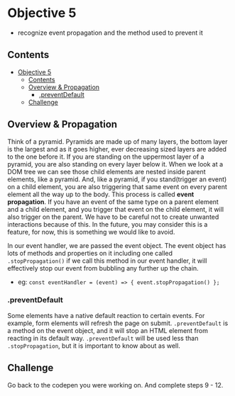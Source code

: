 # Objective 5 

- recognize event propagation and the method used to prevent it

## Contents

- [Objective 5](#objective-5)
  - [Contents](#contents)
  - [Overview & Propagation](#overview--propagation)
    - [.preventDefault](#preventdefault)
  - [Challenge](#challenge)

## Overview & Propagation

Think of a pyramid. Pyramids are made up of many layers, the bottom layer is the largest and as it goes higher, ever decreasing sized layers are added to the one before it. If you are standing on the uppermost layer of a pyramid, you are also standing on every layer below it. When we look at a DOM tree we can see those child elements are nested inside parent elements, like a pyramid. And, like a pyramid, if you stand(trigger an event) on a child element, you are also triggering that same event on every parent element all the way up to the body. This process is called **event propagation**. If you have an event of the same type on a parent element and a child element, and you trigger that event on the child element, it will also trigger on the parent. We have to be careful not to create unwanted interactions because of this. In the future, you may consider this is a feature, for now, this is something we would like to avoid.

In our event handler, we are passed the event object. The event object has lots of methods and properties on it including one called `.stopPropagation()` if we call this method in our event handler, it will effectively stop our event from bubbling any further up the chain.

- eg: `const eventHandler = (event) => { event.stopPropagation() };`
  
### .preventDefault

Some elements have a native default reaction to certain events. For example, form elements will refresh the page on submit. `.preventDefault` is a method on the event object, and it will stop an HTML element from reacting in its default way. `.preventDefault` will be used less than `.stopPropagation`, but it is important to know about as well.

## Challenge

Go back to the codepen you were working on. And complete steps 9 - 12.